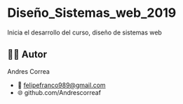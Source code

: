 # Diseño_Sistemas_web_2019
Inicia el desarrollo del curso, diseño de sistemas web

## 🧑‍💻 Autor
Andres Correa

* 📧 felipefranco989@gmail.com
* 🌐 github.com/Andrescorreaf
